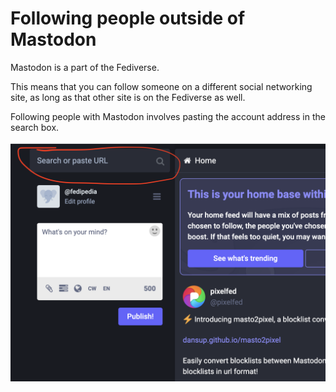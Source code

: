 # Following people outside of Mastodon

Mastodon is a part of the Fediverse.

This means that you can follow someone on a different social networking site, as long as that other site is on the Fediverse as well.

Following people with Mastodon involves pasting the account address in the search box.

![](searchbar.png)
